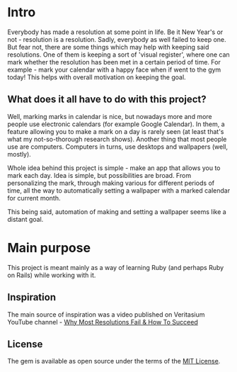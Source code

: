# Intro
Everybody has made a resolution at some point in life. Be it New Year's or not - resolution is a resolution. Sadly, everybody as well failed to keep one. But fear not, there are some things which may help with keeping said resolutions. One of them is keeping a sort of 'visual register', where one can mark whether the resolution has been met in a certain period of time. For example - mark your calendar with a happy face when if went to the gym today!
This helps with overall motivation on keeping the goal.

## What does it all have to do with this project?
Well, marking marks in calendar is nice, but nowadays more and more people use electronic calendars (for example Google Calendar). In them, a feature allowing you to make a mark on a day is rarely seen (at least that's what my not-so-thorough research shows).
Another thing that most people use are computers. Computers in turns, use desktops and wallpapers (well, mostly).

Whole idea behind this project is simple - make an app that allows you to mark each day. Idea is simple, but possibilities are broad. From personalizing the mark, through making various for different periods of time, all the way to automatically setting a wallpaper with a marked calendar for current month.

This being said, automation of making and setting a wallpaper seems like a distant goal.

# Main purpose
This project is meant mainly as a way of learning Ruby (and perhaps Ruby on Rails) while working with it.

## Inspiration
The main source of inspiration was a video published on Veritasium YouTube channel - [Why Most Resolutions Fail & How To Succeed](https://youtu.be/Pm9CQn07OjU)

## License

The gem is available as open source under the terms of the [MIT License](https://opensource.org/licenses/MIT).
